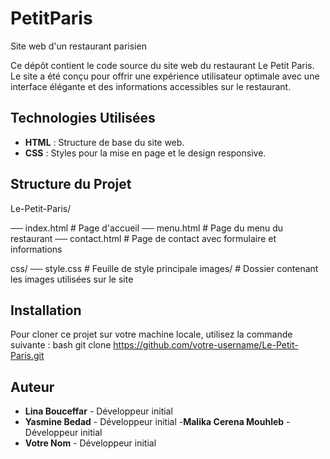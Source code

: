 # PetitParis
Site web d'un restaurant parisien 

Ce dépôt contient le code source du site web du restaurant Le Petit Paris. Le site a été conçu pour offrir une expérience utilisateur optimale avec une interface élégante et des informations accessibles sur le restaurant.

## Technologies Utilisées

- **HTML** : Structure de base du site web.
- **CSS** : Styles pour la mise en page et le design responsive.

## Structure du Projet

Le-Petit-Paris/

── index.html        # Page d'accueil
── menu.html         # Page du menu du restaurant
── contact.html      # Page de contact avec formulaire et informations

css/
── style.css     # Feuille de style principale
images/           # Dossier contenant les images utilisées sur le site

## Installation

Pour cloner ce projet sur votre machine locale, utilisez la commande suivante : bash git clone https://github.com/votre-username/Le-Petit-Paris.git


## Auteur

- **Lina Bouceffar** - Développeur initial
- **Yasmine Bedad** - Développeur initial
-**Malika Cerena Mouhleb** - Développeur initial
- **Votre Nom** - Développeur initial
